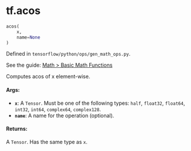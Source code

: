 <div itemscope itemtype="http://developers.google.com/ReferenceObject">
<meta itemprop="name" content="tf.acos" />
</div>

# tf.acos

``` python
acos(
    x,
    name=None
)
```



Defined in `tensorflow/python/ops/gen_math_ops.py`.

See the guide: [Math > Basic Math Functions](../../../api_guides/python/math_ops.md#Basic_Math_Functions)

Computes acos of x element-wise.

#### Args:

* <b>`x`</b>: A `Tensor`. Must be one of the following types: `half`, `float32`, `float64`, `int32`, `int64`, `complex64`, `complex128`.
* <b>`name`</b>: A name for the operation (optional).


#### Returns:

  A `Tensor`. Has the same type as `x`.